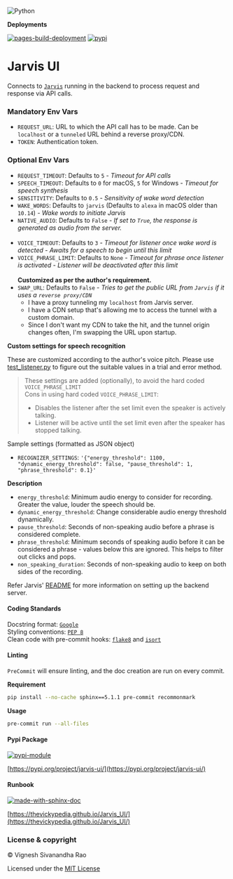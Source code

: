 ![Python](https://img.shields.io/badge/python-3.8%20%7C%203.9%20%7C%203.10%20%7C%203.11-blue)

**Deployments**

[![pages-build-deployment](https://github.com/thevickypedia/Jarvis_UI/actions/workflows/pages/pages-build-deployment/badge.svg)](https://github.com/thevickypedia/Jarvis_UI/actions/workflows/pages/pages-build-deployment)
[![pypi](https://github.com/thevickypedia/Jarvis_UI/actions/workflows/python-publish.yml/badge.svg)](https://github.com/thevickypedia/Jarvis_UI/actions/workflows/python-publish.yml)

# Jarvis UI

Connects to [`Jarvis`](https://github.com/thevickypedia/Jarvis/blob/master/api/fast.py) running in the backend to process request and response via API calls.

### Mandatory Env Vars
- `REQUEST_URL`: URL to which the API call has to be made. Can be `localhost` or a `tunneled` URL behind a reverse proxy/CDN.
- `TOKEN`: Authentication token.

### Optional Env Vars
- `REQUEST_TIMEOUT`: Defaults to `5` - _Timeout for API calls_
- `SPEECH_TIMEOUT`: Defaults to `0` for macOS, `5` for Windows - _Timeout for speech synthesis_
- `SENSITIVITY`: Defaults to `0.5` - _Sensitivity of wake word detection_
- `WAKE_WORDS`: Defaults to `jarvis` (Defaults to `alexa` in macOS older than `10.14`) - _Wake words to initiate Jarvis_
- `NATIVE_AUDIO`: Defaults to `False` - _If set to `True`, the response is generated as audio from the server._
<br><br>
- `VOICE_TIMEOUT`: Defaults to `3` - _Timeout for listener once wake word is detected - Awaits for a speech to begin until this limit_
- `VOICE_PHRASE_LIMIT`: Defaults to `None` - _Timeout for phrase once listener is activated - Listener will be deactivated after this limit_
<br><br>
**Customized as per the author's requirement.**
- `SWAP_URL`: Defaults to `False` - _Tries to get the public URL from `Jarvis` if it uses a `reverse proxy/CDN`_
  - I have a proxy tunneling my `localhost` from Jarvis server.
  - I have a CDN setup that's allowing me to access the tunnel with a custom domain.
  - Since I don't want my CDN to take the hit, and the tunnel origin changes often, I'm swapping the URL upon startup.

**Custom settings for speech recognition**

These are customized according to the author's voice pitch.
Please use [test_listener.py](https://github.com/thevickypedia/Jarvis_UI/blob/main/test_listener.py) to figure out the suitable values in a trial and error method.

> These settings are added (optionally), to avoid the hard coded `VOICE_PHRASE_LIMIT`
> <br>
> Cons in using hard coded `VOICE_PHRASE_LIMIT`:
>   - Disables the listener after the set limit even the speaker is actively talking.
>   - Listener will be active until the set limit even after the speaker has stopped talking.

Sample settings (formatted as JSON object)
- `RECOGNIZER_SETTINGS`: `'{"energy_threshold": 1100, "dynamic_energy_threshold": false, "pause_threshold": 1, "phrase_threshold": 0.1}'`

**Description**
- `energy_threshold`: Minimum audio energy to consider for recording. Greater the value, louder the speech should be.
- `dynamic_energy_threshold`: Change considerable audio energy threshold dynamically.
- `pause_threshold`: Seconds of non-speaking audio before a phrase is considered complete.
- `phrase_threshold`: Minimum seconds of speaking audio before it can be considered a phrase - values below this are ignored. This helps to filter out clicks and pops.
- `non_speaking_duration`: Seconds of non-speaking audio to keep on both sides of the recording.

Refer Jarvis' [README](https://github.com/thevickypedia/Jarvis/blob/master/README.md) for more information on setting up the backend server.

#### Coding Standards
Docstring format: [`Google`](https://google.github.io/styleguide/pyguide.html#38-comments-and-docstrings) <br>
Styling conventions: [`PEP 8`](https://www.python.org/dev/peps/pep-0008/) <br>
Clean code with pre-commit hooks: [`flake8`](https://flake8.pycqa.org/en/latest/) and 
[`isort`](https://pycqa.github.io/isort/)

#### Linting
`PreCommit` will ensure linting, and the doc creation are run on every commit.

**Requirement**
<br>
```bash
pip install --no-cache sphinx==5.1.1 pre-commit recommonmark
```

**Usage**
<br>
```bash
pre-commit run --all-files
```

#### Pypi Package
[![pypi-module](https://img.shields.io/badge/Software%20Repository-pypi-1f425f.svg)](https://packaging.python.org/tutorials/packaging-projects/)

[https://pypi.org/project/jarvis-ui/](https://pypi.org/project/jarvis-ui/)

#### Runbook
[![made-with-sphinx-doc](https://img.shields.io/badge/Code%20Docs-Sphinx-1f425f.svg)](https://www.sphinx-doc.org/en/master/man/sphinx-autogen.html)

[https://thevickypedia.github.io/Jarvis_UI/](https://thevickypedia.github.io/Jarvis_UI/)

### License & copyright

&copy; Vignesh Sivanandha Rao

Licensed under the [MIT License](https://github.com/thevickypedia/Jarvis_UI/blob/main/LICENSE)
